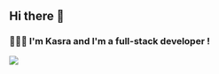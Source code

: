 ## Hi there 👋

### 👨🏻‍💻 I'm Kasra and I'm a full-stack developer !

![](https://komarev.com/ghpvc/?naderik)

<!--
**naderik/naderik** is a ✨ _special_ ✨ repository because its `README.md` (this file) appears on your GitHub profile.

&color=135C5A)

Here are some ideas to get you started:

- 🔭 I’m currently working on ...
- 🌱 I’m currently learning ...
- 👯 I’m looking to collaborate on ...
- 🤔 I’m looking for help with ...
- 💬 Ask me about ...
- 📫 How to reach me: ...
- 😄 Pronouns: ...
- ⚡ Fun fact: ...
-->
